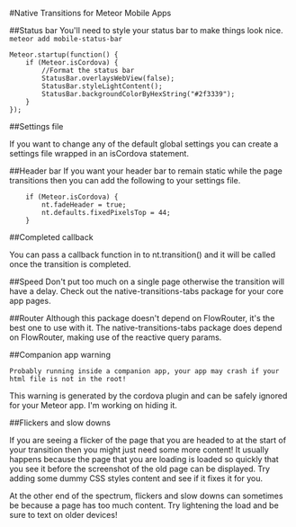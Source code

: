 #Native Transitions for Meteor Mobile Apps

##Status bar
You'll need to style your status bar to make things look nice.
```meteor add mobile-status-bar```

```
Meteor.startup(function() {
	if (Meteor.isCordova) {
		//Format the status bar
		StatusBar.overlaysWebView(false);
		StatusBar.styleLightContent();
		StatusBar.backgroundColorByHexString("#2f3339");
	}
});
```

##Settings file

If you want to change any of the default global settings you can create a settings file wrapped in an isCordova statement.  


##Header bar
If you want your header bar to remain static while the page transitions then you can add the following to your settings file.

```
	if (Meteor.isCordova) {
		nt.fadeHeader = true;
		nt.defaults.fixedPixelsTop = 44;
	}
```

##Completed callback

You can pass a callback function in to nt.transition() and it will be called once the transition is completed.


##Speed
Don't put too much on a single page otherwise the transition will have a delay.  Check out the native-transitions-tabs package for your core app pages.


##Router
Although this package doesn't depend on FlowRouter, it's the best one to use with it.
The native-transitions-tabs package does depend on FlowRouter, making use of the reactive query params.


##Companion app warning

```Probably running inside a companion app, your app may crash if your html file is not in the root!```

This warning is generated by the cordova plugin and can be safely ignored for your Meteor app.  I'm working on hiding it.

##Flickers and slow downs

If you are seeing a flicker of the page that you are headed to at the start of your transition then you might just need some more content! It usually happens because the page that you are loading is loaded so quickly that you see it before the screenshot of the old page can be displayed.   Try adding some dummy CSS styles content and see if it fixes it for you.

At the other end of the spectrum, flickers and slow downs can sometimes be because a page has too much content.  Try lightening the load and be sure to text on older devices!